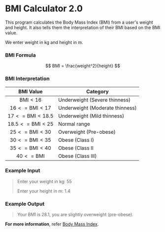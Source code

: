 # BMI Calculator 2.0

This program calculates the Body Mass Index (BMI) from a user's weight and height. It also tells them the interpretation of their BMI based on the BMI value.

We enter weight in kg and height in m.

### BMI Formula

$$ 
BMI = \frac{weight^2}{height} 
$$

### BMI Interpretation

| BMI Value | Category |
| :-------: | -------- |
| $\text{BMI} < 16$ | Underweight (Severe thinness) |
| $16 <= \text{BMI} < 17$ | Underweight (Moderate thinness) |
| $17 <= \text{BMI} < 18.5$ | Underweight (Mild thinness) |
| $18.5 <= \text{BMI} < 25$ | Normal range |
| $25 <= \text{BMI} < 30$ | Overweight (Pre-obese) |
| $30 <= \text{BMI} < 35$ | Obese (Class I) |
| $35 <= \text{BMI} < 40$ | Obese (Class II |)
| $40 <= \text{BMI}$ | Obese (Class III) |


### Example Input

> Enter your weight in kg: 55
> 
> Enter your height in m: 1.4

### Example Output

> Your BMI is 28.1, you are slightly overweight (pre-obese).


**For more information**, refer [Body Mass Index](https://en.wikipedia.org/wiki/Body_mass_index).

